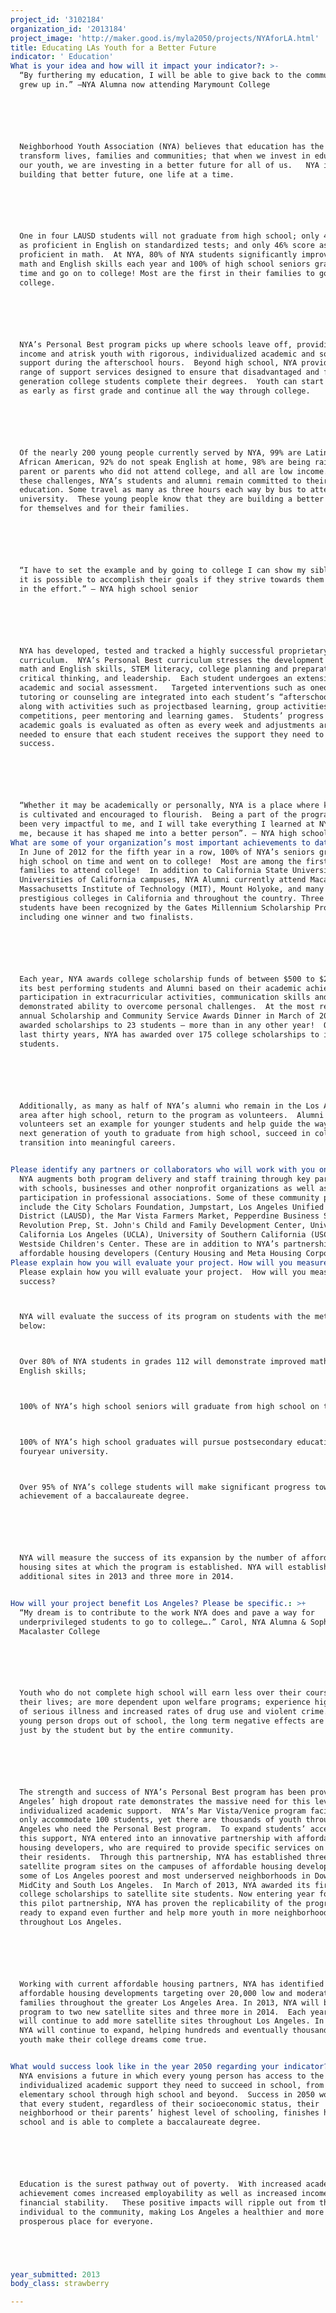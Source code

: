 ```yaml
---
project_id: '3102184'
organization_id: '2013184'
project_image: 'http://maker.good.is/myla2050/projects/NYAforLA.html'
title: Educating LAs Youth for a Better Future
indicator: ' Education'
What is your idea and how will it impact your indicator?: >-
  “By furthering my education, I will be able to give back to the community I
  grew up in.” —NYA Alumna now attending Marymount College 






  Neighborhood Youth Association (NYA) believes that education has the power to
  transform lives, families and communities; that when we invest in educating
  our youth, we are investing in a better future for all of us.   NYA is
  building that better future, one life at a time.  






  One in four LAUSD students will not graduate from high school; only 48% score
  as proficient in English on standardized tests; and only 46% score as
  proficient in math.  At NYA, 80% of NYA students significantly improve their
  math and English skills each year and 100% of high school seniors graduate on
  time and go on to college! Most are the first in their families to go to
  college.  






  NYA’s Personal Best program picks up where schools leave off, providing low
  income and atrisk youth with rigorous, individualized academic and social
  support during the afterschool hours.  Beyond high school, NYA provides a
  range of support services designed to ensure that disadvantaged and first
  generation college students complete their degrees.  Youth can start with NYA
  as early as first grade and continue all the way through college.






  Of the nearly 200 young people currently served by NYA, 99% are Latino, 1% are
  African American, 92% do not speak English at home, 98% are being raised by a
  parent or parents who did not attend college, and all are low income.  Despite
  these challenges, NYA’s students and alumni remain committed to their
  education. Some travel as many as three hours each way by bus to attend a
  university.  These young people know that they are building a better future
  for themselves and for their families. 






  “I have to set the example and by going to college I can show my siblings that
  it is possible to accomplish their goals if they strive towards them and put
  in the effort.” — NYA high school senior 






  NYA has developed, tested and tracked a highly successful proprietary
  curriculum.  NYA’s Personal Best curriculum stresses the development of strong
  math and English skills, STEM literacy, college planning and preparation,
  critical thinking, and leadership.  Each student undergoes an extensive
  academic and social assessment.   Targeted interventions such as oneonone
  tutoring or counseling are integrated into each student’s “afterschool day”
  along with activities such as projectbased learning, group activities,
  competitions, peer mentoring and learning games.  Students’ progress toward
  academic goals is evaluated as often as every week and adjustments are made as
  needed to ensure that each student receives the support they need to achieve
  success. 






  “Whether it may be academically or personally, NYA is a place where knowledge
  is cultivated and encouraged to flourish.  Being a part of the program has
  been very impactful to me, and I will take everything I learned at NYA with
  me, because it has shaped me into a better person”. — NYA high school senior
What are some of your organization’s most important achievements to date?: >+
  In June of 2012 for the fifth year in a row, 100% of NYA’s seniors graduated
  high school on time and went on to college!  Most are among the first in their
  families to attend college!  In addition to California State Universities and
  Universities of California campuses, NYA Alumni currently attend Macalester,
  Massachusetts Institute of Technology (MIT), Mount Holyoke, and many other
  prestigious colleges in California and throughout the country. Three of NYA’s
  students have been recognized by the Gates Millennium Scholarship Program,
  including one winner and two finalists.  






  Each year, NYA awards college scholarship funds of between $500 to $2,500 to
  its best performing students and Alumni based on their academic achievements,
  participation in extracurricular activities, communication skills and
  demonstrated ability to overcome personal challenges.  At the most recent
  annual Scholarship and Community Service Awards Dinner in March of 2013, NYA
  awarded scholarships to 23 students — more than in any other year!  Over the
  last thirty years, NYA has awarded over 175 college scholarships to its
  students.  






  Additionally, as many as half of NYA’s alumni who remain in the Los Angeles
  area after high school, return to the program as volunteers.  Alumni
  volunteers set an example for younger students and help guide the way for the
  next generation of youth to graduate from high school, succeed in college and
  transition into meaningful careers. 


Please identify any partners or collaborators who will work with you on this project.: >-
  NYA augments both program delivery and staff training through key partnerships
  with schools, businesses and other nonprofit organizations as well as
  participation in professional associations. Some of these community partners
  include the City Scholars Foundation, Jumpstart, Los Angeles Unified School
  District (LAUSD), the Mar Vista Farmers Market, Pepperdine Business School,
  Revolution Prep, St. John's Child and Family Development Center, University of
  California Los Angeles (UCLA), University of Southern California (USC) and
  Westside Children's Center. These are in addition to NYA’s partnerships with
  affordable housing developers (Century Housing and Meta Housing Corporation). 
Please explain how you will evaluate your project. How will you measure success?: >+
  Please explain how you will evaluate your project.  How will you measure
  success? 



  NYA will evaluate the success of its program on students with the metrics
  below:  



  Over 80% of NYA students in grades 112 will demonstrate improved math and/or
  English skills;



  100% of NYA’s high school seniors will graduate from high school on time;



  100% of NYA’s high school graduates will pursue postsecondary education at a
  fouryear university. 



  Over 95% of NYA’s college students will make significant progress toward
  achievement of a baccalaureate degree.  






  NYA will measure the success of its expansion by the number of affordable
  housing sites at which the program is established. NYA will establish two
  additional sites in 2013 and three more in 2014.    


How will your project benefit Los Angeles? Please be specific.: >+
  “My dream is to contribute to the work NYA does and pave a way for
  underprivileged students to go to college….” Carol, NYA Alumna & Sophomore,
  Macalaster College






  Youth who do not complete high school will earn less over their course of
  their lives; are more dependent upon welfare programs; experience higher risk
  of serious illness and increased rates of drug use and violent crime.  When a
  young person drops out of school, the long term negative effects are borne not
  just by the student but by the entire community.  






  The strength and success of NYA’s Personal Best program has been proven.  Los
  Angeles’ high dropout rate demonstrates the massive need for this level of
  individualized academic support.  NYA’s Mar Vista/Venice program facility can
  only accommodate 100 students, yet there are thousands of youth throughout Los
  Angeles who need the Personal Best program.  To expand students’ access to
  this support, NYA entered into an innovative partnership with affordable
  housing developers, who are required to provide specific services on site for
  their residents.  Through this partnership, NYA has established three
  satellite program sites on the campuses of affordable housing developments in
  some of Los Angeles poorest and most underserved neighborhoods in Downtown,
  MidCity and South Los Angeles.  In March of 2013, NYA awarded its first
  college scholarships to satellite site students. Now entering year four of
  this pilot partnership, NYA has proven the replicability of the program and is
  ready to expand even further and help more youth in more neighborhoods
  throughout Los Angeles. 






  Working with current affordable housing partners, NYA has identified over 350
  affordable housing developments targeting over 20,000 low and moderate income
  families throughout the greater Los Angeles Area. In 2013, NYA will bring the
  program to two new satellite sites and three more in 2014.  Each year, NYA
  will continue to add more satellite sites throughout Los Angeles. In this way,
  NYA will continue to expand, helping hundreds and eventually thousands of
  youth make their college dreams come true. 


What would success look like in the year 2050 regarding your indicator?: >+
  NYA envisions a future in which every young person has access to the
  individualized academic support they need to succeed in school, from
  elementary school through high school and beyond.  Success in 2050 would mean
  that every student, regardless of their socioeconomic status, their
  neighborhood or their parents’ highest level of schooling, finishes high
  school and is able to complete a baccalaureate degree. 






  Education is the surest pathway out of poverty.  With increased academic
  achievement comes increased employability as well as increased income and
  financial stability.   These positive impacts will ripple out from the
  individual to the community, making Los Angeles a healthier and more
  prosperous place for everyone.  





year_submitted: 2013
body_class: strawberry

---
```

